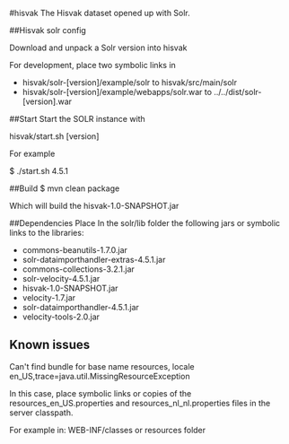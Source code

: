 #hisvak
The Hisvak dataset opened up with Solr.

##Hisvak solr config

Download and unpack a Solr version into hisvak

For development, place two symbolic links in
* hisvak/solr-[version]/example/solr to hisvak/src/main/solr
* hisvak/solr-[version]/example/webapps/solr.war to ../../dist/solr-[version].war

##Start
Start the SOLR instance with

hisvak/start.sh [version]

For example

$ ./start.sh 4.5.1

##Build
$ mvn clean package

Which will build the hisvak-1.0-SNAPSHOT.jar

##Dependencies
Place In the solr/lib folder the following jars or symbolic links to the libraries:

* commons-beanutils-1.7.0.jar
* solr-dataimporthandler-extras-4.5.1.jar
* commons-collections-3.2.1.jar
* solr-velocity-4.5.1.jar
* hisvak-1.0-SNAPSHOT.jar
* velocity-1.7.jar
* solr-dataimporthandler-4.5.1.jar
* velocity-tools-2.0.jar

## Known issues
Can't find bundle for base name resources, locale en_US,trace=java.util.MissingResourceException

In this case, place symbolic links or copies of the resources_en_US.properties and resources_nl_nl.properties files in the server classpath.

For example in:
WEB-INF/classes or resources folder